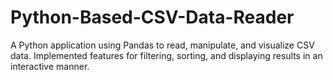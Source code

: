 # Python-Based-CSV-Data-Reader
A Python application using Pandas to read, manipulate, and visualize CSV data. Implemented features for filtering, sorting, and displaying results in an interactive manner.
